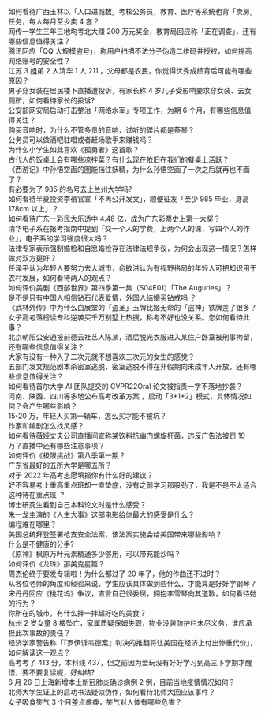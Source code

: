 如何看待广西玉林以「人口进城数」考核公务员，教育、医疗等系统也背「卖房」任务，每人每月至少卖 4 套？  
网传一学生三年三地均考北大赚 200 万元奖金，教育局回应称「正在调查」，还有哪些信息值得关注？  
腾讯回应「QQ 大规模盗号」，称用户扫描不法分子伪造二维码并授权，如何提高网络账号的安全性？  
江苏 3 姐弟 2 人清华 1 人 211 ，父母都是农民，你觉得优秀成绩背后可能有哪些原因？  
男子穿女装在居民楼下直播遭投诉，有家长称 4 岁儿子受影响要求穿女装、去女厕所，如何看待家长的投诉?  
公安部网安局启动打击整治「网络水军」专项工作，为期 6 个月，有哪些信息值得关注？  
购买音响时，为什么不管多贵的音响，试听的碟片都是蔡琴？  
公务员可以做酒吧驻唱或者赶场歌手来赚钱吗？  
为什么小学生如此喜欢《孤勇者》这首歌？  
古代人的饭桌上会有哪些凉拌菜？有什么现在依旧在我们的餐桌上活跃？  
《西游记》中孙悟空画的圈能挡住妖精，为什么孙悟空画了一次之后就再也不画了？  
有必要为了 985 的名号去上兰州大学吗?  
如何看待半夏投资李蓓官宣「不再公开发文」，顺便征友「至少 985 毕业，身高 178cm 以上」？  
如何看待广东一彩民大乐透中 4.48 亿，成为广东彩票史上第一大奖？  
清华电子系在报考指南中提到「交一个人的学费，上两个人的课，写四个人的作业」，电子系的学习强度很大吗？  
法律专家表示强制婚检和自愿婚检存在法律法规争议，为何会出现这一情况？怎样做对双方更好？  
任泽平认为年轻人要努力去大城市，俞敏洪认为有视野格局的年轻人可把知识用于农村发展，如何看待两人的观点？  
如何评价美剧《西部世界》第四季第一集（S04E01）「The Auguries」？  
是不是只有中国人相信钻石代表爱情，外国人结婚买钻戒吗 ？  
《武林外传》中为什么白展堂的「盗圣」玉牌比姬无命的「盗神」铁牌差了很多？  
女子高考落榜读专科逆袭买千万别墅上热搜，称考不好也没关系。您如何看待此事？  
北京朝阳公安通报前德云社艺人陈某，酒后脱光衣服进入某住户卧室被刑事拘留，还有哪些信息值得关注？  
大家有没有一种入了二次元就不想喜欢三次元的女生的感觉？  
五部门发文规范剧本杀密室逃脱，密室逃脱不得在非假期向未成年人开放，还有哪些信息值得关注？  
如何看待首尔大学 AI 团队提交的 CVPR22Oral 论文被指责一字不落地抄袭？  
河南、陕西、四川等多地公布高考改革方案 ，启动「3+1+2」模式，具体情况如何？会产生哪些影响？  
15-20 万，年轻人买第一辆车，怎么买才能不被坑？  
作家和编剧怎么找灵感？  
如何看待薇娅丈夫公司直播间宣称某饮料抗幽门螺旋杆菌，违反广告法被罚 19 万？直播中还有哪些注意事项？  
如何评价《极限挑战》第八季第一期？  
广东省最好的五所大学是哪五所？  
对于 2022 年高考志愿填报你有什么好的建议？  
好不容易考上重高重点班却一直垫底，没有之前学习那股劲了，我是不是不太适合这种待在重点班 ？  
博士研究生看到自己本科论文时是什么感受？  
朱一龙主演的《人生大事》这部电影给你最大的感受是什么？  
编程难在哪里？  
美国总统拜登签署枪支安全法案，该法案实施会给美国带来哪些影响？  
什么是不健康的分手?  
《原神》枫原万叶元素精通多少够用，可以带充能沙吗？  
如何评价《龙珠》那美克星篇？  
周杰伦终于要发专辑啦！为什么都过了 20 年了，他的作曲还不过时？  
从各位老师的角度和经验来说，学生应该具体做到些什么，才能算是好好学钢琴？  
宋丹丹回应《桃花坞》争议，直言自己很委屈，拥抱李雪琴向其道歉，如何看待她的行为？  
你所在的城市，有什么拌一拌超好吃的美食？  
杭州 2 岁女童 8 楼坠亡，家属质疑保姆失职，物业没装防护栏未尽义务，谁应承担此次事故的责任？  
经济学家警告称「『罗伊诉韦德案』判决的推翻将让美国在经济上付出惨重代价」，如何解读这一观点？  
高考考了 413 分，本科线 437，但之前因为爱玩没有好好学习到高三下学期才醒悟，要不要复读呢，好纠结?  
6 月 26 日上海新增本土新冠肺炎确诊病例 2 例，目前当地疫情情况如何？  
北师大学生证上的启功书法疑似伪作，如何看待北师大回应该事件？  
女子吸食笑气 3 个月差点瘫痪，笑气对人体有哪些危害？  
